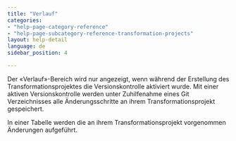 ```yaml
---
title: "Verlauf"
categories:
- "help-page-category-reference"
- "help-page-subcategory-reference-transformation-projects"
layout: help-detail
language: de
sidebar_position: 4

---
```


Der &laquo;Verlauf&raquo;-Bereich wird nur angezeigt, wenn während der Erstellung des Transformationsprojektes die Versionskontrolle aktiviert wurde. Mit einer aktiven Versionskontrolle werden unter Zuhilfenahme eines Git Verzeichnisses alle Änderungsschritte an ihrem Transformationsprojekt gespeichert.

In einer Tabelle werden die an ihrem Transformationsprojekt vorgenommen Änderungen aufgeführt.